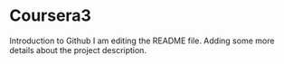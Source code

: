 # Coursera3
Introduction to Github
I am editing the README file. Adding some more details about the project description.
